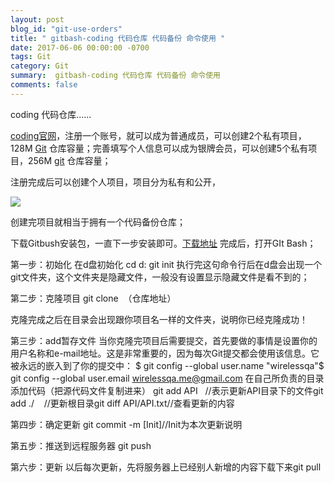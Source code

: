 ```yaml
---
layout: post
blog_id: "git-use-orders"
title: " gitbash-coding 代码仓库 代码备份 命令使用 "
date: 2017-06-06 00:00:00 -0700
tags: Git
category: Git
summary:  gitbash-coding 代码仓库 代码备份 命令使用
comments: false
---
```


coding 代码仓库......

[coding官网](https://coding.net/)，注册一个账号，就可以成为普通成员，可以创建2个私有项目，128M [Git](http://lib.csdn.net/base/git) 仓库容量；完善填写个人信息可以成为银牌会员，可以创建5个私有项目，256M [git](http://lib.csdn.net/base/git) 仓库容量；

注册完成后可以创建个人项目，项目分为私有和公开，


![](http://upload-images.jianshu.io/upload_images/6673460-fd717c2370c8864f.png?imageMogr2/auto-orient/strip%7CimageView2/2/w/1240)


创建完项目就相当于拥有一个代码备份仓库；

下载Gitbush安装包，一直下一步安装即可。[下载地址](https://git-scm.com/download)
完成后，打开GIt Bash；

第一步：初始化
在d盘初始化
cd d:
git init
执行完这句命令行后在d盘会出现一个git文件夹，这个文件夹是隐藏文件，一般没有设置显示隐藏文件是看不到的；

第二步：克隆项目
git clone  （仓库地址）

克隆完成之后在目录会出现跟你项目名一样的文件夹，说明你已经克隆成功！

第三步：add暂存文件
当你克隆完项目后需要提交，首先要做的事情是设置你的用户名称和e-mail地址。这是非常重要的，因为每次Git提交都会使用该信息。它被永远的嵌入到了你的提交中：
$ git config --global user.name "wirelessqa"$ git config --global user.email wirelessqa.me@gmail.com
在自己所负责的目录添加代码（把源代码文件复制进来）
git add API   //表示更新API目录下的文件git add ./    //更新根目录git diff API/API.txt//查看更新的内容

第四步：确定更新
git commit -m [Init]//Init为本次更新说明

第五步：推送到远程服务器
git push

第六步：更新
以后每次更新，先将服务器上已经别人新增的内容下载下来git pull